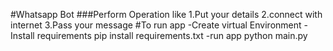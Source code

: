 #Whatsapp Bot
###Perform Operation like
1.Put your details
2.connect with internet
3.Pass your message
#To run app
-Create virtual Environment
-Install requirements pip install requirements.txt
-run app python main.py